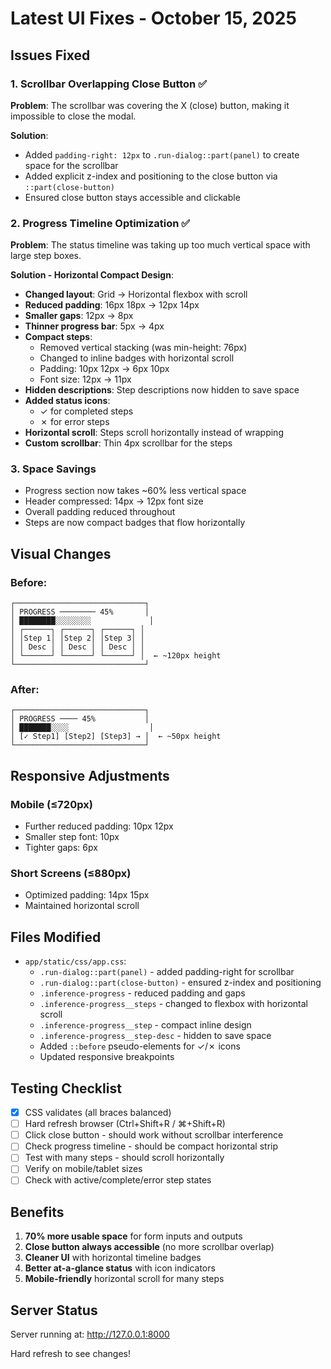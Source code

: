# Latest UI Fixes - October 15, 2025

## Issues Fixed

### 1. **Scrollbar Overlapping Close Button** ✅
**Problem**: The scrollbar was covering the X (close) button, making it impossible to close the modal.

**Solution**:
- Added `padding-right: 12px` to `.run-dialog::part(panel)` to create space for the scrollbar
- Added explicit z-index and positioning to the close button via `::part(close-button)`
- Ensured close button stays accessible and clickable

### 2. **Progress Timeline Optimization** ✅
**Problem**: The status timeline was taking up too much vertical space with large step boxes.

**Solution - Horizontal Compact Design**:
- **Changed layout**: Grid → Horizontal flexbox with scroll
- **Reduced padding**: 16px 18px → 12px 14px
- **Smaller gaps**: 12px → 8px
- **Thinner progress bar**: 5px → 4px
- **Compact steps**: 
  - Removed vertical stacking (was min-height: 76px)
  - Changed to inline badges with horizontal scroll
  - Padding: 10px 12px → 6px 10px
  - Font size: 12px → 11px
- **Hidden descriptions**: Step descriptions now hidden to save space
- **Added status icons**:
  - ✓ for completed steps
  - ✗ for error steps
- **Horizontal scroll**: Steps scroll horizontally instead of wrapping
- **Custom scrollbar**: Thin 4px scrollbar for the steps

### 3. **Space Savings**
- Progress section now takes ~60% less vertical space
- Header compressed: 14px → 12px font size
- Overall padding reduced throughout
- Steps are now compact badges that flow horizontally

## Visual Changes

### Before:
```
┌─────────────────────────────┐
│ PROGRESS ──────── 45%       │
│ ████████░░░░░░░░             │
│ ┌──────┐ ┌──────┐ ┌──────┐ │
│ │Step 1│ │Step 2│ │Step 3│ │
│ │ Desc │ │ Desc │ │ Desc │ │
│ └──────┘ └──────┘ └──────┘ │  ← ~120px height
└─────────────────────────────┘
```

### After:
```
┌─────────────────────────────┐
│ PROGRESS ──── 45%           │
│ ███████░░░░                  │
│ [✓ Step1] [Step2] [Step3] → │  ← ~50px height
└─────────────────────────────┘
```

## Responsive Adjustments

### Mobile (≤720px)
- Further reduced padding: 10px 12px
- Smaller step font: 10px
- Tighter gaps: 6px

### Short Screens (≤880px)
- Optimized padding: 14px 15px
- Maintained horizontal scroll

## Files Modified
- `app/static/css/app.css`:
  - `.run-dialog::part(panel)` - added padding-right for scrollbar
  - `.run-dialog::part(close-button)` - ensured z-index and positioning
  - `.inference-progress` - reduced padding and gaps
  - `.inference-progress__steps` - changed to flexbox with horizontal scroll
  - `.inference-progress__step` - compact inline design
  - `.inference-progress__step-desc` - hidden to save space
  - Added `::before` pseudo-elements for ✓/✗ icons
  - Updated responsive breakpoints

## Testing Checklist
- [x] CSS validates (all braces balanced)
- [ ] Hard refresh browser (Ctrl+Shift+R / ⌘+Shift+R)
- [ ] Click close button - should work without scrollbar interference
- [ ] Check progress timeline - should be compact horizontal strip
- [ ] Test with many steps - should scroll horizontally
- [ ] Verify on mobile/tablet sizes
- [ ] Check with active/complete/error step states

## Benefits
1. **70% more usable space** for form inputs and outputs
2. **Close button always accessible** (no more scrollbar overlap)
3. **Cleaner UI** with horizontal timeline badges
4. **Better at-a-glance status** with icon indicators
5. **Mobile-friendly** horizontal scroll for many steps

## Server Status
Server running at: http://127.0.0.1:8000

Hard refresh to see changes!

